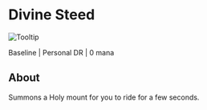 # Divine Steed

![Tooltip]()

Baseline | Personal DR | 0 mana

## About

Summons a Holy mount for you to ride for a few seconds.
